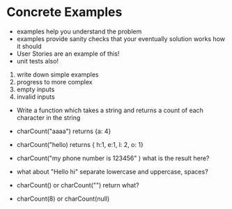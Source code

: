 # Concrete Examples

- examples help you understand the problem
- examples provide sanity checks that your eventually solution works how it should
- User Stories are an example of this!
- unit tests also!

1. write down simple examples
2. progress to more complex
3. empty inputs
4. invalid inputs

- Write a function which takes a string and returns a count of each character in the string

- charCount("aaaa") returns {a: 4}
- charCount("hello) returns { h:1, e:1, l: 2, o: 1}
- charCount("my phone number is 123456" ) what is the result here?
- what about "Hello hi" separate lowercase and uppercase, spaces?
- charCount() or charCount("") return what?
- charCount(8) or charCount(null)
